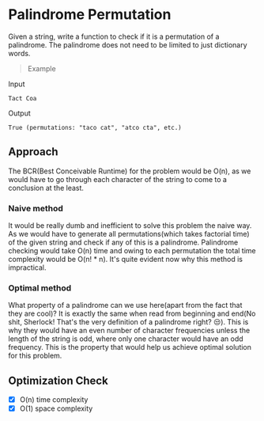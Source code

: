 # Palindrome Permutation
Given a string, write a function to check if it is a permutation of a palindrome. The palindrome does not need to be limited to just dictionary words.

> Example

Input
```
Tact Coa
```
Output
```
True (permutations: "taco cat", "atco cta", etc.)
```

## Approach
The BCR(Best Conceivable Runtime) for the problem would be O(n), as we would have to go through each character of the string to come to a conclusion at the least.

### Naive method
It would be really dumb and inefficient to solve this problem the naive way. As we would have to generate all permutations(which takes factorial time) of the given string and check if any of this is a palindrome. Palindrome checking would take O(n) time and owing to each permutation the total time complexity would be O(n! * n). It's quite evident now why this method is impractical.

### Optimal method
What property of a palindrome can we use here(apart from the fact that they are cool)? 
It is exactly the same when read from beginning and end(No shit, Sherlock! That's the very definition of a palindrome right? :unamused:). 
This is why they would have an even number of character frequencies unless the length of the string is odd, where only one character would have an odd frequency. This is the property that would help us achieve optimal solution for this problem.

## Optimization Check
- [x] O(n) time complexity
- [x] O(1) space complexity

